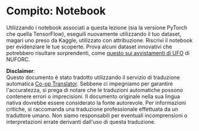 <!--
CO_OP_TRANSLATOR_METADATA:
{
  "original_hash": "cdc1f2e631f055f3473b36d18e4760b3",
  "translation_date": "2025-08-26T06:57:41+00:00",
  "source_file": "lessons/5-NLP/13-TextRep/assignment.md",
  "language_code": "it"
}
-->
# Compito: Notebook

Utilizzando i notebook associati a questa lezione (sia la versione PyTorch che quella TensorFlow), eseguili nuovamente utilizzando il tuo dataset, magari uno preso da Kaggle, utilizzato con attribuzione. Riscrivi il notebook per evidenziare le tue scoperte. Prova alcuni dataset innovativi che potrebbero risultare sorprendenti, come [questo sui avvistamenti di UFO](https://www.kaggle.com/datasets/NUFORC/ufo-sightings) di NUFORC.

**Disclaimer**:  
Questo documento è stato tradotto utilizzando il servizio di traduzione automatica [Co-op Translator](https://github.com/Azure/co-op-translator). Sebbene ci impegniamo per garantire l'accuratezza, si prega di notare che le traduzioni automatiche possono contenere errori o imprecisioni. Il documento originale nella sua lingua nativa dovrebbe essere considerato la fonte autorevole. Per informazioni critiche, si raccomanda una traduzione professionale effettuata da un traduttore umano. Non siamo responsabili per eventuali incomprensioni o interpretazioni errate derivanti dall'uso di questa traduzione.